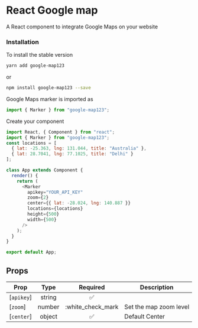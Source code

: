# React Google map

A React component to integrate Google Maps on your website

### Installation

To install the stable version

```sh
yarn add google-map123
```

or

```sh
npm install google-map123 --save
```

Google Maps marker is imported as

```js
import { Marker } from "google-map123";
```

Create your component

```js
import React, { Component } from "react";
import { Marker } from "google-map123";
const locations = [
  { lat: -25.363, lng: 131.044, title: "Australia" },
  { lat: 28.7041, lng: 77.1025, title: "Delhi" }
];

class App extends Component {
  render() {
    return (
      <Marker
        apikey="YOUR_API_KEY"
        zoom={2}
        center={{ lat: -28.024, lng: 140.887 }}
        locations={locations}
        height={500}
        width={500}
      />
    );
  }
}

export default App;
```

## Props

| Prop       |  Type  |      Required      | Description            |
| ---------- | :----: | :----------------: | ---------------------- |
| [`apikey`] | string | :white_check_mark: |                        | Your `Google Maps API` Key |
| [`zoom`]   | number | :white_check_mark  | Set the map zoom level |
| [`center`] | object | :white_check_mark: | Default Center         |

